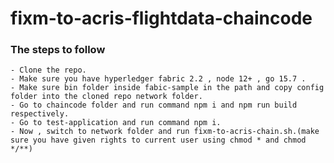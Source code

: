 # fixm-to-acris-flightdata-chaincode

### The steps to follow 
    - Clone the repo.
    - Make sure you have hyperledger fabric 2.2 , node 12+ , go 15.7 .
    - Make sure bin folder inside fabic-sample in the path and copy config folder into the cloned repo network folder.
    - Go to chaincode folder and run command npm i and npm run build respectively.
    - Go to test-application and run command npm i.
    - Now , switch to network folder and run fixm-to-acris-chain.sh.(make sure you have given rights to current user using chmod * and chmod */**)
   
   
